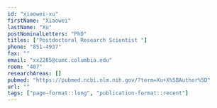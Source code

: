 ```yaml
---
id: "xiaowei-xu"
firstName: "Xiaowei"
lastName: "Xu"
postNominalLetters: "PhD"
titles: ["Postdoctoral Research Scientist "]
phone: "851-4937"
fax: ""
email: "xx2285@cumc.columbia.edu"
room: "407"
researchAreas: []
pubmed: "https://pubmed.ncbi.nlm.nih.gov/?term=Xu+X%5BAuthor%5D"
url: ""
tags: ["page-format::long", "publication-format::recent"]
---
```

